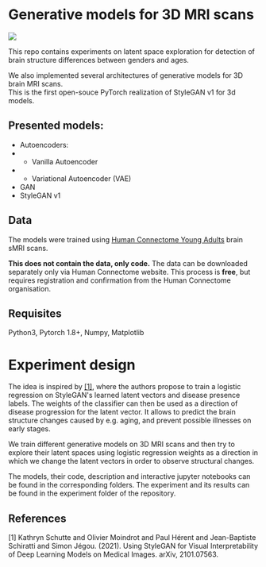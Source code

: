 # Generative models for 3D MRI scans

![](https://sun9-37.userapi.com/impg/-0VOL6_KeUKyeLZD8J2ojziAVrCpRDmscqFreQ/UCDSN8ZxoC0.jpg?size=452x355&quality=96&sign=1cf79f52f9b0e07e557699e577167fb9&type=album)

This repo contains experiments on latent space exploration for detection of brain structure differences between genders and ages.

We also implemented several architectures of generative models for 3D brain MRI scans.<br> 
This is the first open-souce PyTorch realization of StyleGAN v1 for 3d models.

## Presented models: 
- Autoencoders:
- - Vanilla Autoencoder
- - Variational Autoencoder (VAE)
- GAN
- StyleGAN v1

## Data
The models were trained using [Human Connectome Young Adults](https://www.humanconnectome.org/study/hcp-young-adult/document/1200-subjects-data-release) brain sMRI scans.

**This does not contain the data, only code.** The data can be downloaded separately only via Human Connectome website. This process is **free**, but requires registration and confirmation from the Human Connectome organisation.

## Requisites
Python3, Pytorch 1.8+, Numpy, Matplotlib


# Experiment design

The idea is inspired by [[1]](#1), where the authors propose to train a logistic regression on StyleGAN's learned latent vectors and disease presence labels. The weights of the classifier can then be used as a direction of disease progression for the latent vector. It allows to predict the brain structure changes caused by e.g. aging, and prevent possible illnesses on early stages.

We train different generative models on 3D MRI scans and then try to explore their latent spaces using logistic regression weights as a direction in which we change the latent vectors in order to observe structural changes.


The models, their code, description and interactive jupyter notebooks can be found in the corresponding folders. The experiment and its results can be found in the experiment folder of the repository. 


## References
<a id="1">[1]</a> 
Kathryn Schutte and Olivier Moindrot and Paul Hérent and Jean-Baptiste Schiratti and Simon Jégou. (2021). 
Using StyleGAN for Visual Interpretability of Deep Learning Models on Medical Images. 
arXiv, 2101.07563.
